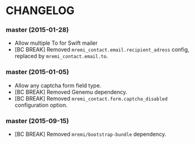 CHANGELOG
=========

### master (2015-01-28)

* Allow multiple To for Swift mailer
* [BC BREAK] Removed ``mremi_contact.email.recipient_adress`` config, replaced by ``mremi_contact.email.to``.

### master (2015-01-05)

* Allow any captcha form field type.
* [BC BREAK] Removed Genemu dependency.
* [BC BREAK] Removed ``mremi_contact.form.captcha_disabled`` configuration option.

### master (2015-09-15)

* [BC BREAK] Removed ``mremi/bootstrap-bundle`` dependency.
